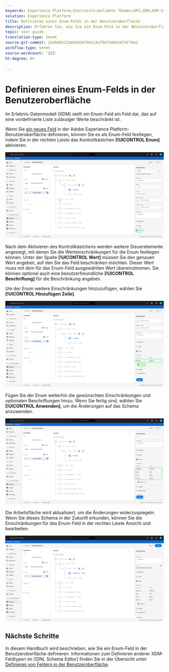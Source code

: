 ```yaml
---
keywords: Experience Platform;Startseite;beliebte Themen;API;XDM;XDM-System;Erlebnisdatenmodell;Datenmodell;ui;Workspace;enum;Feld;
solution: Experience Platform
title: Definieren eines Enum-Felds in der Benutzeroberfläche
description: Erfahren Sie, wie Sie ein Enum-Feld in der Benutzeroberfläche "Experience Platform"definieren.
topic: user guide
translation-type: tm+mt
source-git-commit: 2e20403122e65d28f04114af9b7e8d41874f76e2
workflow-type: tm+mt
source-wordcount: '253'
ht-degree: 0%

---
```



# Definieren eines Enum-Felds in der Benutzeroberfläche

Im Erlebnis-Datenmodell (XDM) stellt ein Enum-Feld ein Feld dar, das auf eine vordefinierte Liste zulässiger Werte beschränkt ist.

Wenn Sie [ein neues Feld](./overview.md#define) in der Adobe Experience Platform-Benutzeroberfläche definieren, können Sie es als Enum-Feld festlegen, indem Sie in der rechten Leiste das Kontrollkästchen **[!UICONTROL Enum]** aktivieren.

![](../../images/ui/fields/special/enum.png)

Nach dem Aktivieren des Kontrollkästchens werden weitere Steuerelemente angezeigt, mit denen Sie die Werteinschränkungen für die Enum festlegen können. Unter der Spalte **[!UICONTROL Wert]** müssen Sie den genauen Wert angeben, auf den Sie das Feld beschränken möchten. Dieser Wert muss mit dem für das Enum-Feld ausgewählten Wert übereinstimmen.  Sie können optional auch eine benutzerfreundliche **[!UICONTROL Beschriftung]** für die Beschränkung angeben.

Um der Enum weitere Einschränkungen hinzuzufügen, wählen Sie **[!UICONTROL Hinzufügen Zeile]**.

![](../../images/ui/fields/special/enum-add-row.png)

Fügen Sie der Enum weiterhin die gewünschten Einschränkungen und optionalen Beschriftungen hinzu. Wenn Sie fertig sind, wählen Sie **[!UICONTROL Anwenden]**, um die Änderungen auf das Schema anzuwenden.

![](../../images/ui/fields/special/enum-configured.png)

Die Arbeitsfläche wird aktualisiert, um die Änderungen widerzuspiegeln. Wenn Sie dieses Schema in der Zukunft erkunden, können Sie die Einschränkungen für das Enum-Feld in der rechten Leiste Ansicht und bearbeiten.

![](../../images/ui/fields/special/enum-applied.png)

## Nächste Schritte

In diesem Handbuch wird beschrieben, wie Sie ein Enum-Feld in der Benutzeroberfläche definieren. Informationen zum Definieren anderer XDM-Feldtypen im [!DNL Schema Editor] finden Sie in der Übersicht unter [Definieren von Feldern in der Benutzeroberfläche](./overview.md#special).